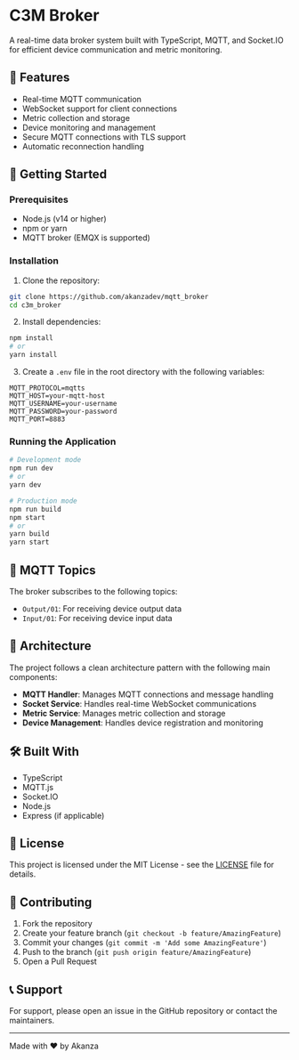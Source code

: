 # C3M Broker

A real-time data broker system built with TypeScript, MQTT, and Socket.IO for efficient device communication and metric monitoring.

## 🌟 Features

- Real-time MQTT communication
- WebSocket support for client connections
- Metric collection and storage
- Device monitoring and management
- Secure MQTT connections with TLS support
- Automatic reconnection handling

## 🚀 Getting Started

### Prerequisites

- Node.js (v14 or higher)
- npm or yarn
- MQTT broker (EMQX is supported)

### Installation

1. Clone the repository:
```bash
git clone https://github.com/akanzadev/mqtt_broker
cd c3m_broker
```

2. Install dependencies:
```bash
npm install
# or
yarn install
```

3. Create a `.env` file in the root directory with the following variables:
```env
MQTT_PROTOCOL=mqtts
MQTT_HOST=your-mqtt-host
MQTT_USERNAME=your-username
MQTT_PASSWORD=your-password
MQTT_PORT=8883
```

### Running the Application

```bash
# Development mode
npm run dev
# or
yarn dev

# Production mode
npm run build
npm start
# or
yarn build
yarn start
```

## 📡 MQTT Topics

The broker subscribes to the following topics:
- `Output/01`: For receiving device output data
- `Input/01`: For receiving device input data

## 🔧 Architecture

The project follows a clean architecture pattern with the following main components:

- **MQTT Handler**: Manages MQTT connections and message handling
- **Socket Service**: Handles real-time WebSocket communications
- **Metric Service**: Manages metric collection and storage
- **Device Management**: Handles device registration and monitoring

## 🛠️ Built With

- TypeScript
- MQTT.js
- Socket.IO
- Node.js
- Express (if applicable)

## 📝 License

This project is licensed under the MIT License - see the [LICENSE](LICENSE) file for details.

## 🤝 Contributing

1. Fork the repository
2. Create your feature branch (`git checkout -b feature/AmazingFeature`)
3. Commit your changes (`git commit -m 'Add some AmazingFeature'`)
4. Push to the branch (`git push origin feature/AmazingFeature`)
5. Open a Pull Request

## 📞 Support

For support, please open an issue in the GitHub repository or contact the maintainers.

---

Made with ❤️ by Akanza